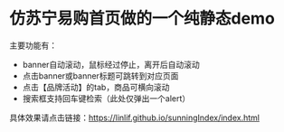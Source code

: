 # 仿苏宁易购首页做的一个纯静态demo
主要功能有：
- banner自动滚动，鼠标经过停止，离开后自动滚动
- 点击banner或banner标题可跳转到对应页面
- 点击【品牌活动】的tab，商品可横向滚动
- 搜索框支持回车键检索（此处仅弹出一个alert）


具体效果请点击链接：<a href="https://linlif.github.io/sunningIndex/index.html" target="_blank">https://linlif.github.io/sunningIndex/index.html</a>

